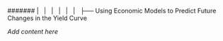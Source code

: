 ####### |   |   |   |   |   |   ├── Using Economic Models to Predict Future Changes in the Yield Curve

*Add content here*